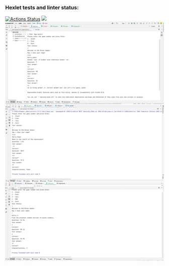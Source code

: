 ### Hexlet tests and linter status:
[![Actions Status](https://github.com/Lopuhon/java-project-lvl1/workflows/hexlet-check/badge.svg)](https://github.com/Lopuhon/java-project-lvl1/actions)
<a href="https://codeclimate.com/github/codeclimate/codeclimate/maintainability"><img src="https://api.codeclimate.com/v1/badges/a99a88d28ad37a79dbf6/maintainability" /></a>
![img.png](img.png)
![img_1.png](img_1.png)
![img_2.png](img_2.png)